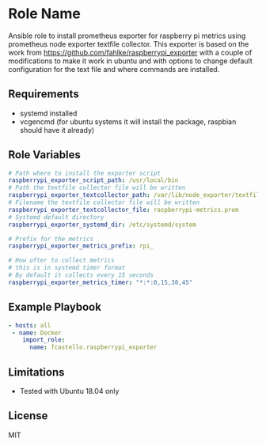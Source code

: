Role Name
=========

Ansible role to install prometheus exporter for raspberry pi metrics using prometheus node exporter textfile collector. This exporter is based on the work from https://github.com/fahlke/raspberrypi_exporter with a couple of modifications to make it work in ubuntu and with options to change default configuration for the text file and where commands are installed.

Requirements
------------

- systemd installed
- vcgencmd (for ubuntu systems it will install the package, raspbian should have it already)


Role Variables
--------------

```yaml
# Path where to install the exporter script
raspberrypi_exporter_script_path: /usr/local/bin
# Path the textfile collector file will be written
raspberrypi_exporter_textcollector_path: /var/lib/node_exporter/textfile_collector/
# Filename the textfile collector file will be written
raspberrypi_exporter_textcollector_file: raspberrypi-metrics.prom
# Systemd default directory
raspberrypi_exporter_systemd_dir: /etc/systemd/system

# Prefix for the metrics
raspberrypi_exporter_metrics_prefix: rpi_

# How ofter to collect metrics
# this is in systemd timer format
# By default it collects every 15 seconds
raspberrypi_exporter_metrics_timer: "*:*:0,15,30,45"
```

Example Playbook
----------------

```yaml
- hosts: all
 - name: Docker
    import_role:
      name: fcastello.raspberrypi_exporter
```

Limitations
-----------

- Tested with Ubuntu 18.04 only

License
-------

MIT
